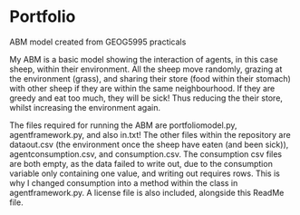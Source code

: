 # Portfolio
ABM model created from GEOG5995 practicals

My ABM is a basic model showing the interaction of agents, in this case sheep, within their environment. 
All the sheep move randomly, grazing at the environment (grass), and sharing their store (food within their stomach)
with other sheep if they are within the same neighbourhood. If they are greedy and eat too much, they will be sick! Thus reducing the
their store, whilst increasing the environment again.  

The files required for running the ABM are portfoliomodel.py, agentframework.py, and also in.txt!
The other files within the repository are dataout.csv (the environment once the sheep have eaten (and been sick)), agentconsumption.csv, and consumption.csv. 
The consumption csv files are both empty, as the data failed to write out, due to the consumption variable only containing one value, and writing out requires rows. This is why I changed consumption into a method within the class in agentframework.py.
A license file is also included, alongside this ReadMe file. 



